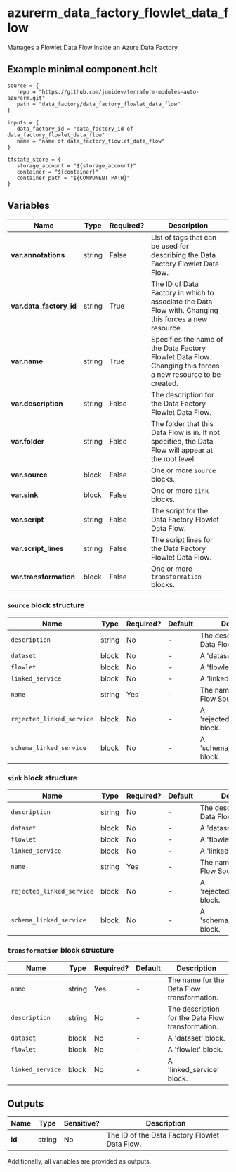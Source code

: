 # azurerm_data_factory_flowlet_data_flow

Manages a Flowlet Data Flow inside an Azure Data Factory.

## Example minimal component.hclt

```hcl
source = {
   repo = "https://github.com/jumidev/terraform-modules-auto-azurerm.git" 
   path = "data_factory/data_factory_flowlet_data_flow" 
}

inputs = {
   data_factory_id = "data_factory_id of data_factory_flowlet_data_flow" 
   name = "name of data_factory_flowlet_data_flow" 
}

tfstate_store = {
   storage_account = "${storage_account}" 
   container = "${container}" 
   container_path = "${COMPONENT_PATH}" 
}

```

## Variables

| Name | Type | Required? |  Description |
| ---- | ---- | --------- |  ----------- |
| **var.annotations** | string | False | List of tags that can be used for describing the Data Factory Flowlet Data Flow. | 
| **var.data_factory_id** | string | True | The ID of Data Factory in which to associate the Data Flow with. Changing this forces a new resource. | 
| **var.name** | string | True | Specifies the name of the Data Factory Flowlet Data Flow. Changing this forces a new resource to be created. | 
| **var.description** | string | False | The description for the Data Factory Flowlet Data Flow. | 
| **var.folder** | string | False | The folder that this Data Flow is in. If not specified, the Data Flow will appear at the root level. | 
| **var.source** | block | False | One or more `source` blocks. | 
| **var.sink** | block | False | One or more `sink` blocks. | 
| **var.script** | string | False | The script for the Data Factory Flowlet Data Flow. | 
| **var.script_lines** | string | False | The script lines for the Data Factory Flowlet Data Flow. | 
| **var.transformation** | block | False | One or more `transformation` blocks. | 

### `source` block structure

| Name | Type | Required? | Default | Description |
| ---- | ---- | --------- | ------- | ----------- |
| `description` | string | No | - | The description for the Data Flow Source. |
| `dataset` | block | No | - | A 'dataset' block. |
| `flowlet` | block | No | - | A 'flowlet' block. |
| `linked_service` | block | No | - | A 'linked_service' block. |
| `name` | string | Yes | - | The name for the Data Flow Source. |
| `rejected_linked_service` | block | No | - | A 'rejected_linked_service' block. |
| `schema_linked_service` | block | No | - | A 'schema_linked_service' block. |

### `sink` block structure

| Name | Type | Required? | Default | Description |
| ---- | ---- | --------- | ------- | ----------- |
| `description` | string | No | - | The description for the Data Flow Source. |
| `dataset` | block | No | - | A 'dataset' block. |
| `flowlet` | block | No | - | A 'flowlet' block. |
| `linked_service` | block | No | - | A 'linked_service' block. |
| `name` | string | Yes | - | The name for the Data Flow Source. |
| `rejected_linked_service` | block | No | - | A 'rejected_linked_service' block. |
| `schema_linked_service` | block | No | - | A 'schema_linked_service' block. |

### `transformation` block structure

| Name | Type | Required? | Default | Description |
| ---- | ---- | --------- | ------- | ----------- |
| `name` | string | Yes | - | The name for the Data Flow transformation. |
| `description` | string | No | - | The description for the Data Flow transformation. |
| `dataset` | block | No | - | A 'dataset' block. |
| `flowlet` | block | No | - | A 'flowlet' block. |
| `linked_service` | block | No | - | A 'linked_service' block. |



## Outputs

| Name | Type | Sensitive? | Description |
| ---- | ---- | --------- | --------- |
| **id** | string | No  | The ID of the Data Factory Flowlet Data Flow. | 

Additionally, all variables are provided as outputs.
